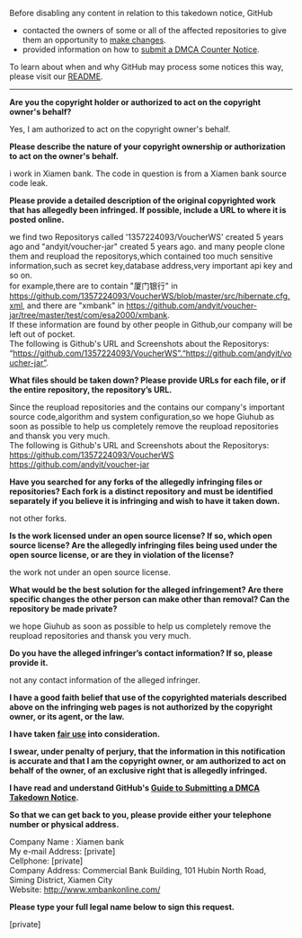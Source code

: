 Before disabling any content in relation to this takedown notice, GitHub
- contacted the owners of some or all of the affected repositories to give them an opportunity to [make changes](https://docs.github.com/en/github/site-policy/dmca-takedown-policy#a-how-does-this-actually-work).
- provided information on how to [submit a DMCA Counter Notice](https://docs.github.com/en/articles/guide-to-submitting-a-dmca-counter-notice).

To learn about when and why GitHub may process some notices this way, please visit our [README](https://github.com/github/dmca/blob/master/README.md).

---

**Are you the copyright holder or authorized to act on the copyright owner's behalf?**

Yes, I am authorized to act on the copyright owner's behalf.

**Please describe the nature of your copyright ownership or authorization to act on the owner's behalf.**

i work in Xiamen bank. The code in question is from a Xiamen bank source code leak.

**Please provide a detailed description of the original copyrighted work that has allegedly been infringed. If possible, include a URL to where it is posted online.**

we find two Repositorys called '1357224093/VoucherWS' created 5 years ago and "andyit/voucher-jar" created 5 years ago. and many people clone them and reupload the repositorys,which contained too much sensitive information,such as secret key,database
address,very important api key and so on.  
for example,there are to contain "厦门银行" in https://github.com/1357224093/VoucherWS/blob/master/src/hibernate.cfg.xml,
and there are "xmbank" in https://github.com/andyit/voucher-jar/tree/master/test/com/esa2000/xmbank.  
If these information are found by other people in
Github,our company will be left out of pocket.  
The following is Github's URL and Screenshots about the Repositorys:
“https://github.com/1357224093/VoucherWS”.“https://github.com/andyit/voucher-jar”.

**What files should be taken down? Please provide URLs for each file, or if the entire repository, the repository’s URL.**

Since the reupload repositories and the contains our company's important source code,algorithm and system configuration,so we hope Giuhub as soon as possible to help us completely remove the reupload repositories and thansk you very much.  
The following is Github's URL and Screenshots about the Repositorys:
https://github.com/1357224093/VoucherWS  
https://github.com/andyit/voucher-jar

**Have you searched for any forks of the allegedly infringing files or repositories? Each fork is a distinct repository and must be identified separately if you believe it is infringing and wish to have it taken down.**

not other forks.

**Is the work licensed under an open source license? If so, which open source license? Are the allegedly infringing files being used under the open source license, or are they in violation of the license?**

the work not under an open source license.

**What would be the best solution for the alleged infringement? Are there specific changes the other person can make other than removal? Can the repository be made private?**

we hope Giuhub as soon as possible to help us completely remove the reupload repositories and thansk you very much.

**Do you have the alleged infringer’s contact information? If so, please provide it.**

not any contact information of the alleged infringer.

**I have a good faith belief that use of the copyrighted materials described above on the infringing web pages is not authorized by the copyright owner, or its agent, or the law.**

**I have taken <a href="https://www.lumendatabase.org/topics/22">fair use</a> into consideration.**

**I swear, under penalty of perjury, that the information in this notification is accurate and that I am the copyright owner, or am authorized to act on behalf of the owner, of an exclusive right that is allegedly infringed.**

**I have read and understand GitHub's <a href="https://docs.github.com/articles/guide-to-submitting-a-dmca-takedown-notice/">Guide to Submitting a DMCA Takedown Notice</a>.**

**So that we can get back to you, please provide either your telephone number or physical address.**

Company Name : Xiamen bank  
My e-mail Address: [private]  
Cellphone: [private]  
Company Address: Commercial Bank Building, 101 Hubin North Road, Siming District, Xiamen City  
Website: http://www.xmbankonline.com/

**Please type your full legal name below to sign this request.**

[private]
